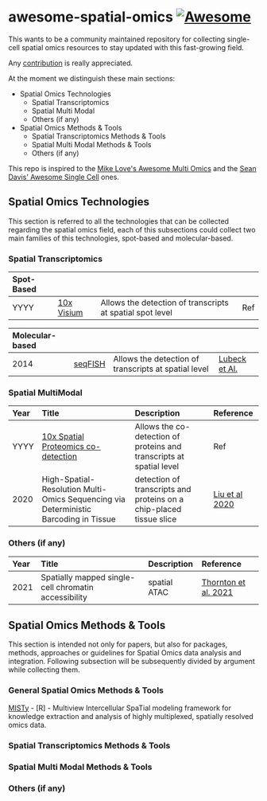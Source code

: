 # awesome-spatial-omics [![Awesome](https://awesome.re/badge-flat2.svg)](https://awesome.re)

This wants to be a community maintained repository for collecting single-cell spatial omics resources to stay updated with this fast-growing field. 

Any [contribution](https://github.com/drighelli/awesome-spatial-omics/blob/main/CONTRIBUTING.md) is really appreciated.

At the moment we distinguish these main sections:

- Spatial Omics Technologies
  - Spatial Transcriptomics
  - Spatial Multi Modal
  - Others (if any)
- Spatial Omics Methods & Tools
  - Spatial Transcriptomics Methods & Tools
  - Spatial Multi Modal Methods & Tools
  - Others (if any)

This repo is inspired to the [Mike Love's Awesome Multi Omics](https://github.com/seandavi/awesome-single-cell) and the [Sean Davis' Awesome Single Cell](https://github.com/mikelove/awesome-multi-omics) ones.

## Spatial Omics Technologies

This section is referred to all the technologies that can be collected regarding the spatial omics field, each of this subsections could collect two main families of this technologies, spot-based and molecular-based.

### Spatial Transcriptomics
|Spot-Based||||
|:-|:-|:-|:-|
|YYYY|[10x Visium](https://www.10xgenomics.com/products/spatial-gene-expression)|Allows the detection of transcripts at spatial spot level| Ref |  

|Molecular-based||||
|:-|:-|:-|:-|
|2014|[seqFISH](https://www.seqfish.com/technology)|Allows the detection of transcripts at spatial level| [Lubeck et Al.](https://www.nature.com/articles/nmeth.2892) |  

### Spatial MultiModal
|Year|Title|Description|Reference|
|:-|:-|:-|:-|
|YYYY|[10x Spatial Proteomics co-detection](https://www.10xgenomics.com/products/spatial-proteomics)|Allows the co-detection of proteins and transcripts at spatial level| Ref | 
|2020|High-Spatial-Resolution Multi-Omics Sequencing via Deterministic Barcoding in Tissue| detection of transcripts and proteins on a chip-placed tissue slice|[Liu et al 2020](https://www.cell.com/cell/fulltext/S0092-8674(20)31390-8)|


### Others (if any)
|Year|Title|Description|Reference|
|:-|:-|:-|:-|
|2021| Spatially mapped single-cell chromatin accessibility | spatial ATAC | [Thornton et al. 2021](https://www.nature.com/articles/s41467-021-21515-7)|

## Spatial Omics Methods & Tools

This section is intended not only for papers, but also for packages, methods, approaches or guidelines for Spatial Omics data analysis and integration.
Following subsection will be subsequently divided by argument while collecting them.

### General Spatial Omics Methods & Tools
[MISTy](https://saezlab.github.io/misty/) - [R] - Multiview Intercellular SpaTial modeling framework for knowledge extraction and analysis of highly multiplexed, spatially resolved omics data.

### Spatial Transcriptomics Methods & Tools

### Spatial Multi Modal Methods & Tools

### Others (if any)
